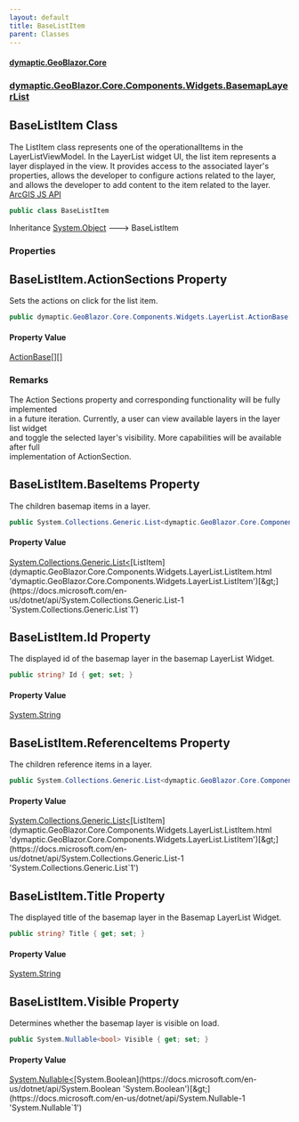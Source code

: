 ```yaml
---
layout: default
title: BaseListItem
parent: Classes
---
```

#### [dymaptic.GeoBlazor.Core](index.html 'index')
### [dymaptic.GeoBlazor.Core.Components.Widgets.BasemapLayerList](index.html#dymaptic.GeoBlazor.Core.Components.Widgets.BasemapLayerList 'dymaptic.GeoBlazor.Core.Components.Widgets.BasemapLayerList')

## BaseListItem Class

The ListItem class represents one of the operationalItems in the LayerListViewModel. In the LayerList widget UI, the list item represents a layer displayed in the view. It provides access to the associated layer's properties, allows the developer to configure actions related to the layer, and allows the developer to add content to the item related to the layer.  
<a target="_blank" href="https://developers.arcgis.com/javascript/latest/api-reference/esri-widgets-BasemapLayerList.html">ArcGIS JS API</a>

```csharp
public class BaseListItem
```

Inheritance [System.Object](https://docs.microsoft.com/en-us/dotnet/api/System.Object 'System.Object') &#129106; BaseListItem
### Properties

<a name='dymaptic.GeoBlazor.Core.Components.Widgets.BasemapLayerList.BaseListItem.ActionSections'></a>

## BaseListItem.ActionSections Property

Sets the actions on click for the list item.

```csharp
public dymaptic.GeoBlazor.Core.Components.Widgets.LayerList.ActionBase[][]? ActionSections { get; set; }
```

#### Property Value
[ActionBase](dymaptic.GeoBlazor.Core.Components.Widgets.LayerList.ActionBase.html 'dymaptic.GeoBlazor.Core.Components.Widgets.LayerList.ActionBase')[[]](https://docs.microsoft.com/en-us/dotnet/api/System.Array 'System.Array')[[]](https://docs.microsoft.com/en-us/dotnet/api/System.Array 'System.Array')

### Remarks
The Action Sections property and corresponding functionality will be fully implemented  
in a future iteration.  Currently, a user can view available layers in the layer list widget  
and toggle the selected layer's visibility. More capabilities will be available after full  
implementation of ActionSection.

<a name='dymaptic.GeoBlazor.Core.Components.Widgets.BasemapLayerList.BaseListItem.BaseItems'></a>

## BaseListItem.BaseItems Property

The children basemap items in a layer.

```csharp
public System.Collections.Generic.List<dymaptic.GeoBlazor.Core.Components.Widgets.LayerList.ListItem>? BaseItems { get; set; }
```

#### Property Value
[System.Collections.Generic.List&lt;](https://docs.microsoft.com/en-us/dotnet/api/System.Collections.Generic.List-1 'System.Collections.Generic.List`1')[ListItem](dymaptic.GeoBlazor.Core.Components.Widgets.LayerList.ListItem.html 'dymaptic.GeoBlazor.Core.Components.Widgets.LayerList.ListItem')[&gt;](https://docs.microsoft.com/en-us/dotnet/api/System.Collections.Generic.List-1 'System.Collections.Generic.List`1')

<a name='dymaptic.GeoBlazor.Core.Components.Widgets.BasemapLayerList.BaseListItem.Id'></a>

## BaseListItem.Id Property

The displayed id of the basemap layer in the basemap LayerList Widget.

```csharp
public string? Id { get; set; }
```

#### Property Value
[System.String](https://docs.microsoft.com/en-us/dotnet/api/System.String 'System.String')

<a name='dymaptic.GeoBlazor.Core.Components.Widgets.BasemapLayerList.BaseListItem.ReferenceItems'></a>

## BaseListItem.ReferenceItems Property

The children reference items in a layer.

```csharp
public System.Collections.Generic.List<dymaptic.GeoBlazor.Core.Components.Widgets.LayerList.ListItem>? ReferenceItems { get; set; }
```

#### Property Value
[System.Collections.Generic.List&lt;](https://docs.microsoft.com/en-us/dotnet/api/System.Collections.Generic.List-1 'System.Collections.Generic.List`1')[ListItem](dymaptic.GeoBlazor.Core.Components.Widgets.LayerList.ListItem.html 'dymaptic.GeoBlazor.Core.Components.Widgets.LayerList.ListItem')[&gt;](https://docs.microsoft.com/en-us/dotnet/api/System.Collections.Generic.List-1 'System.Collections.Generic.List`1')

<a name='dymaptic.GeoBlazor.Core.Components.Widgets.BasemapLayerList.BaseListItem.Title'></a>

## BaseListItem.Title Property

The displayed title of the basemap layer in the Basemap LayerList Widget.

```csharp
public string? Title { get; set; }
```

#### Property Value
[System.String](https://docs.microsoft.com/en-us/dotnet/api/System.String 'System.String')

<a name='dymaptic.GeoBlazor.Core.Components.Widgets.BasemapLayerList.BaseListItem.Visible'></a>

## BaseListItem.Visible Property

Determines whether the basemap layer is visible on load.

```csharp
public System.Nullable<bool> Visible { get; set; }
```

#### Property Value
[System.Nullable&lt;](https://docs.microsoft.com/en-us/dotnet/api/System.Nullable-1 'System.Nullable`1')[System.Boolean](https://docs.microsoft.com/en-us/dotnet/api/System.Boolean 'System.Boolean')[&gt;](https://docs.microsoft.com/en-us/dotnet/api/System.Nullable-1 'System.Nullable`1')
